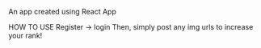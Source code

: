 An app created using React App

HOW TO USE
Register -> login
Then, simply post any img urls to increase your rank!
